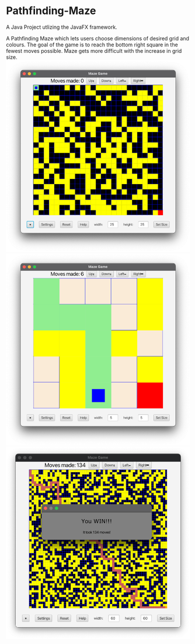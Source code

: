 # Pathfinding-Maze
A Java Project utlizing the JavaFX framework.

A Pathfinding Maze which lets users choose dimensions of desired grid and colours. The goal of the game is to reach the bottom right square in the fewest moves possible. Maze gets more difficult with the increase in grid size.
![](/assets/Opening_25x25_Grid.png)
![](/assets/Interacting_5x5_Grid.png)
![](/assets/Winning_60x60_Grid.png)
